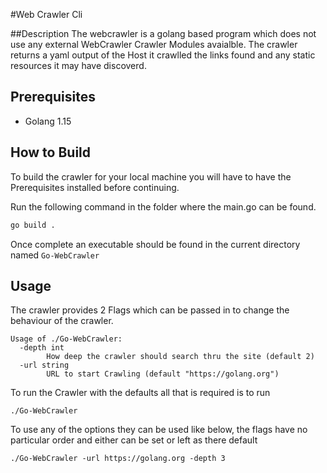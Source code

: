 #Web Crawler Cli


##Description
The webcrawler is a golang based program which does not use any external WebCrawler Crawler Modules avaialble.
The crawler returns a yaml output of the Host it crawlled the links found and any static resources it may have discoverd. 

## Prerequisites
- Golang 1.15 


## How to Build
To build the crawler for your local machine you will have to have the Prerequisites installed before continuing. 

Run the following command in the folder where the main.go can be found.
```bash
go build .
```

Once complete an executable should be found in the current directory named `Go-WebCrawler` 


## Usage
The crawler provides 2 Flags which can be passed in to change the behaviour of the crawler.
```
Usage of ./Go-WebCrawler:
  -depth int
    	How deep the crawler should search thru the site (default 2)
  -url string
    	URL to start Crawling (default "https://golang.org")
```

To run the Crawler with the defaults all that is required is to run

```
./Go-WebCrawler
```

To use any of the options they can be used like below, the flags have no particular order and either can be set or left
as there default
```
./Go-WebCrawler -url https://golang.org -depth 3
```
